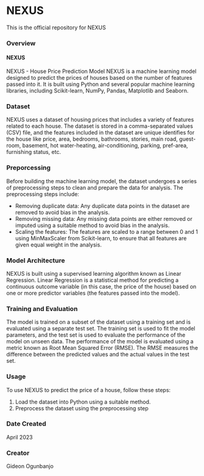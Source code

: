 # NEXUS
This is the official repository for NEXUS
### Overview
#### NEXUS
NEXUS - House Price Prediction Model
NEXUS is a machine learning model designed to predict the prices of houses based on the number of features passed into it. It is built using Python and several popular machine learning libraries, including Scikit-learn, NumPy, Pandas, Matplotlib and Seaborn.
### Dataset
NEXUS uses a dataset of housing prices that includes a variety of features related to each house. The dataset is stored in a comma-separated values (CSV) file, and the features included in the dataset are unique identifies for the house like price, area, bedrooms, bathrooms, stories, main road, guest-room, basement, hot water-heating, air-conditioning, parking, pref-area, furnishing status, etc.
### Preporcessing
Before building the machine learning model, the dataset undergoes a series of preprocessing steps to clean and prepare the data for analysis. The preprocessing steps include:
- Removing duplicate data: Any duplicate data points in the dataset are removed to avoid bias in the analysis.
- Removing missing data: Any missing data points are either removed or imputed using a suitable method to avoid bias in the analysis.
- Scaling the features: The features are scaled to a range between 0 and 1 using MinMaxScaler from Scikit-learn, to ensure that all features are given equal weight in the analysis.
### Model Architecture
NEXUS is built using a supervised learning algorithm known as Linear Regression. Linear Regression is a statistical method for predicting a continuous outcome variable (in this case, the price of the house) based on one or more predictor variables (the features passed into the model).
### Training and Evaluation
The model is trained on a subset of the dataset using a training set and is evaluated using a separate test set. The training set is used to fit the model parameters, and the test set is used to evaluate the performance of the model on unseen data.
The performance of the model is evaluated using a metric known as Root Mean Squared Error (RMSE). The RMSE measures the difference between the predicted values and the actual values in the test set.
### Usage
To use NEXUS to predict the price of a house, follow these steps:
1. Load the dataset into Python using a suitable method.
2. Preprocess the dataset using the preprocessing step


### Date Created
April 2023

### Creator
Gideon Ogunbanjo
